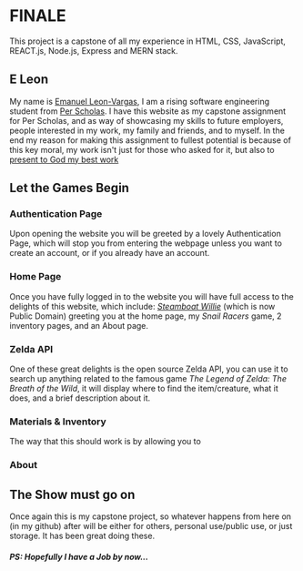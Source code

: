 # FINALE
This project is a capstone of all my experience in HTML, CSS, JavaScript, REACT.js, Node.js, Express and MERN stack.

## E Leon
My name is [Emanuel Leon-Vargas](https://emanuelleon.onrender.com/), I am a rising software engineering student from [Per Scholas](https://perscholas.org/).
I have this website as my capstone assignment for Per Scholas, and as way of showcasing my skills to future employers, people interested in my work, my family and friends, and to myself. In the end my reason for making this assignment to fullest potential is because of this key moral, my work isn't just for those who asked for it, but also to [present to God my best work](https://biblehub.com/bsb/colossians/3.htm#:~:text=23Whatever%20you%20do%2C%20work%20at%20it%20with%20your%20whole%20being%2C%20for%20the%20Lord%20and%20not%20for%20men%2C%2024because%20you%20know%20that%20you%20will%20receive%20an%20inheritance%20from%20the%20Lord%20as%20your%20reward.%20It%20is%20the%20Lord%20Christ%20you%20are%20serving.)

## Let the Games Begin

### Authentication Page
Upon opening the website you will be greeted by a lovely Authentication Page, which will stop you from entering the webpage unless you want to create an account, or if you already have an account.

### Home Page
Once you have fully logged in to the website you will have full access to the delights of this website, which include: [_*Steamboat Willie*_](https://www.theverge.com/24006670/mickey-mouse-steamboat-willie-enters-copyright-public-domain-2024) (which is now Public Domain) greeting you at the home page, my _*Snail Racers*_ game, 2 inventory pages, and an About page.

### Zelda API
One of these great delights is the open source Zelda API, you can use it to search up anything related to the famous game _*The Legend of Zelda: The Breath of the Wild*_, it will display where to find the item/creature, what it does, and a brief description about it. 

### Materials & Inventory
The way that this should work is by allowing you to

### About


## The Show must go on
Once again this is my capstone project, so whatever happens from here on (in my github) after will be either for others, personal use/public use, or just storage.
It has been great doing these.


##### PS: Hopefully I have a Job by now...